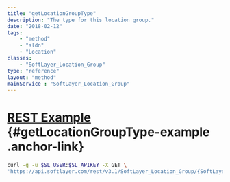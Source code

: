 ```yaml
---
title: "getLocationGroupType"
description: "The type for this location group."
date: "2018-02-12"
tags:
    - "method"
    - "sldn"
    - "Location"
classes:
    - "SoftLayer_Location_Group"
type: "reference"
layout: "method"
mainService : "SoftLayer_Location_Group"
---
```


# [REST Example](#getLocationGroupType-example) <a href="/article/rest/"><i class="fas fa-question"></i></a> {#getLocationGroupType-example .anchor-link} 
```bash
curl -g -u $SL_USER:$SL_APIKEY -X GET \
'https://api.softlayer.com/rest/v3.1/SoftLayer_Location_Group/{SoftLayer_Location_GroupID}/getLocationGroupType'
```
